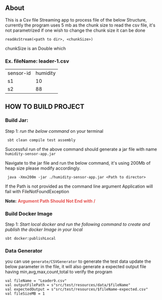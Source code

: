 ## About

This is a Csv file Streaming app to process file of the below Structure, currently the program uses 5 mb as the chunk
size to read the csv file, it's not parametrized if one wish to change the chunk size it can be done

`readAsStream(<path to dir>, <chunkSize>)`

chunkSize is an Double which 

### **Ex. fileName: leader-1.csv**

<table>
  <tr>
    <td>sensor-id</td>
    <td>humidity</td>
  </tr>
  <tr>
    <td>s1</td>
    <td>10</td>
  </tr>
  <tr>
    <td>s2</td>
    <td>88</td>
  </tr>
</table>

## HOW TO BUILD PROJECT

### Build Jar:
  Step 1: 
  *run the below command* on your terminal
```
 sbt clean compile test assembly
```
Successful run of the above command should generate a jar file with name
`humidity-sensor-app.jar`

Navigate to the jar file and run the below command, it's using 200Mb of heap size please modify accordingly.
```
 java -Xmx200m -jar ./humidity-sensor-app.jar <Path to director>
```
If the Path is not provided as the command line argument Application will fail with FileNotFoundException

**Note:**
<span style="font-weight: bold; color: #E5514E;">Argument Path Should Not End with /</span>


### Build Docker Image
  Step 1:
    *Start local docker and run the following command to create and publish the docker Image in your local*
 ```
 sbt docker:publishLocal
```

### Data Generator
you can use `generate/CSVGenerator` to generate the test data
update the below parameter in the file, it will also generate a expected output file having min,avg,max,count,total to verify the 
program

```
val fileName = "Leader9.csv"
val outputFilePath = s"src/test/resources/data/$fileName"
val expectedOutput = s"src/test/resources/$fileName-expected.csv"
val fileSizeMB = 1
```